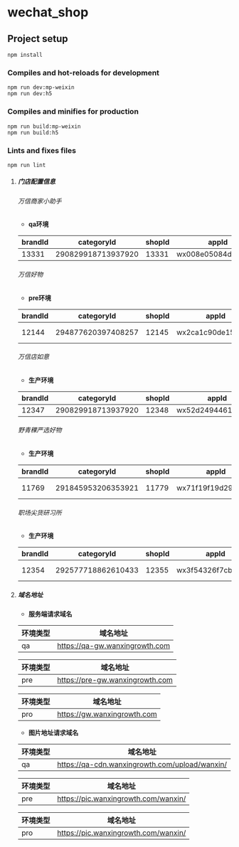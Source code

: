 # wechat_shop

## Project setup
```
npm install
```

### Compiles and hot-reloads for development
```
npm run dev:mp-weixin
npm run dev:h5
```

### Compiles and minifies for production
```
npm run build:mp-weixin
npm run build:h5
```

### Lints and fixes files
```
npm run lint
```

1. ##### 门店配置信息

     ###### 万信商家小助手

   * **qa环境**

    | brandId | categoryId  | shopId | appId | msgTemplateId |
    | --- | --- | --- |  --- |  --- |
    | 13331 |  290829918713937920 | 13331 | wx008e05084d898245 | L6fZ3crIWQgJxnWzwBKU1qKdKJcZiqpjKZc018tVA4g |

    ###### 万信好物

    * **pre环境**

    | brandId | categoryId  | shopId | appId | msgTemplateId |
    | --- | --- | --- |  --- |  --- |
    | 12144 |  294877620397408257 | 12145 | wx2ca1c90de158b6fe | 4Hqy2h-oSiS1BxuamPVFvUxcQUI9XcGtq1XAoEkykBY |
    

    ###### 万信店如意

    * **生产环境**

    | brandId | categoryId  | shopId | appId | msgTemplateId |
    | --- | --- | --- |  --- |  --- |
    | 12347 |  290829918713937920 | 12348 | wx52d249446157f672 | l4ZDYfKB17YSdkCcTujpVzBNidvnatESvKmCWqC0t7s |

    ###### 野青稞严选好物

    * **生产环境**

    | brandId | categoryId  | shopId | appId | msgTemplateId |
    | --- | --- | --- |  --- |  --- |
    | 11769 |  291845953206353921 | 11779 | wx71f19f19d2929c54 | R81BNPu22OjochpCfbWZiE1Cc-IP1cNPPjiQF0G7398 |


    ###### 职场尖货研习所

    * **生产环境**

    | brandId | categoryId  | shopId | appId | msgTemplateId |
    | --- | --- | --- |  --- |  --- |
    | 12354 |  292577718862610433 | 12355 | wx3f54326f7cb77d6c | b9i3biA2-iPYMkUc4GC7JUfQHz1MvtKlIcOJVXTdogg |



2. ##### 域名地址

    * **服务端请求域名**

    | 环境类型 | 域名地址 |
    | --- | --- |
    | qa | https://qa-gw.wanxingrowth.com |


    | 环境类型 | 域名地址 |
    | --- | --- |
    | pre | https://pre-gw.wanxingrowth.com |


    | 环境类型 | 域名地址 |
    | --- | --- |
    | pro | https://gw.wanxingrowth.com |


    * **图片地址请求域名**

    | 环境类型 | 域名地址 |
    | --- | --- |
    | qa | https://qa-cdn.wanxingrowth.com/upload/wanxin/ |


    | 环境类型 | 域名地址 |
    | --- | --- |
    | pre | https://pic.wanxingrowth.com/wanxin/ |


    | 环境类型 | 域名地址 |
    | --- | --- |
    | pro | https://pic.wanxingrowth.com/wanxin/ |